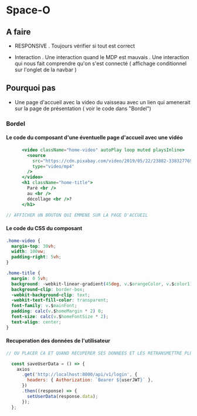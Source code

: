 # Space-O

## A faire

- RESPONSIVE
  . Toujours vérifier si tout est correct

- Interaction
  . Une interaction quand le MDP est mauvais
  . Une interaction qui nous fait comprendre qu'on s'est connecté ( affichage conditionnel sur l'onglet de la navbar )

## Pourquoi pas

- Une page d'accueil avec la video du vaisseau avec un lien qui amenerait sur la page de présentation ( voir le code dans "Bordel")

### Bordel

#### Le code du composant d'une éventuelle page d'accueil avec une vidéo

```jsx
      <video className="home-video" autoPlay loop muted playsInline>
        <source
          src="https://cdn.pixabay.com/video/2019/05/22/23882-338327769_large.mp4"
          type="video/mp4"
        />
      </video>
      <h1 className="home-title">
        Paré <br />
        au <br />
        décollage <br />?
      </h1>

// AFFICHER UN BOUTON QUI EMMENE SUR LA PAGE D'ACCUEIL
```

#### Le code du CSS du composant

```css
.home-video {
  margin-top: 30vh;
  width: 100vw;
  padding-right: 5vh;
}

.home-title {
  margin: 0 5vh;
  background: -webkit-linear-gradient(45deg, v.$orangeColor, v.$color1);
  background-clip: border-box;
  -webkit-background-clip: text;
  -webkit-text-fill-color: transparent;
  font-family: v.$mainFont;
  padding: calc(v.$homeMargin * 2) 0;
  font-size: calc(v.$homeFontSize * 2);
  text-align: center;
}
```

#### Recuperation des données de l'utilisateur

```jsx
// OU PLACER CA ET QUAND RECUPERER SES DONNEES ET LES RETRANSMETTRE PLUS TARD

  const saveUserData = () => {
    axios
      .get('http://localhost:8000/api/v1/login', {
        headers: { Authorization: `Bearer ${userJWT}` },
      })
      .then((response) => {
        setUserData(response.data);
      });
  };
```